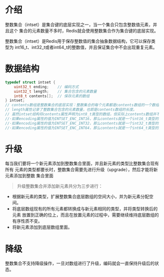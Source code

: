 # 介绍

整数集合（intset）是集合键的底层实现之一，当一个集合只包含整数值元素，并且这个
集合的元素数量不多时，Redis就会使用整数集合作为集合键的底层实现。

整数集合（intset）是Redis用于保存整数值的集合抽象数据结构，它可以保存类型为
int16_t、int32_t或者int64_t的整数值，并且保证集合中不会出现重复元素。

# 数据结构

```c
typedef struct intset {
    uint32_t ending;    // 编码方式
    uint32_t length;    // 集合包含的元素数量
    int8_t contents[];  // 保存元素的数组
} intset;
// contents数组是整数集合的底层实现：整数集合的每个元素都是contents数组的一个数组项（item），各个项在数组中按值的大小从小到大有序地排列，并且数组中不包含任何重复项。
// length属性记录了整数集合包含的元素数量，也即是contents数组的长度。
// 虽然intset结构将contents属性声明为int8_t类型的数组，但实际上contents数组并不保存任何int8_t类型的值，contents数组的真正类型取决于encoding属性的值：
//·如果encoding属性的值为INTSET_ENC_INT16，那么contents就是一个int16_t类型的数组，数组里的每个项都是一个int16_t类型的整数值（最小值为-32768，最大值为32767）。
//·如果encoding属性的值为INTSET_ENC_INT32，那么contents就是一个int32_t类型的数组，数组里的每个项都是一个int32_t类型的整数值（最小值为-2147483648，最大值为2147483647）。
//·如果encoding属性的值为INTSET_ENC_INT64，那么contents就是一个int64_t类型的数组，数组里的每个项都是一个int64_t类型的整数值（最小值为-9223372036854775808，最大值为9223372036854775807）。
```

# 升级

每当我们要将一个新元素添加到整数集合里面，并且新元素的类型比整数集合现有所有
元素的类型都要长时，整数集合需要先进行升级（upgrade），然后才能将新元素添加到整数
集合里面

> 升级整数集合并添加新元素共分为三步进行：
* 根据新元素的类型，扩展整数集合底层数组的空间大小，并为新元素分配空间。
* 将底层数组现有的所有元素都转换成与新元素相同的类型，并将类型转换后的元素
放置到正确的位上，而且在放置元素的过程中，需要继续维持底层数组的有序性质不变。
* 将新元素添加到底层数组里面。

# 降级

整数集合不支持降级操作，一旦对数组进行了升级，编码就会一直保持升级后的状态。